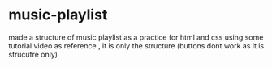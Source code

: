 # music-playlist
made a structure of music playlist as a practice for html and css using some tutorial video as reference , it is only the structure (buttons dont work as it is strucutre only)
